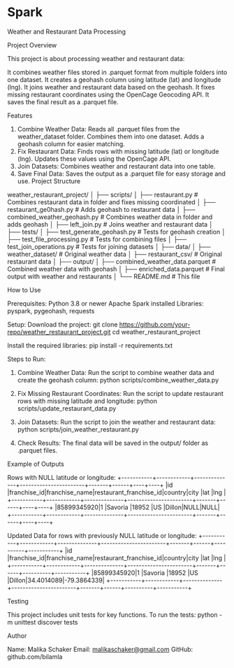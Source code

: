 # Spark

Weather and Restaurant Data Processing

Project Overview

This project is about processing weather and restaurant data:

It combines weather files stored in .parquet format from multiple folders into one dataset.
It creates a geohash column using latitude (lat) and longitude (lng).
It joins weather and restaurant data based on the geohash.
It fixes missing restaurant coordinates using the OpenCage Geocoding API.
It saves the final result as a .parquet file.

Features

1. Combine Weather Data:
Reads all .parquet files from the weather_dataset folder.
Combines them into one dataset.
Adds a geohash column for easier matching.
2. Fix Restaurant Data:
Finds rows with missing latitude (lat) or longitude (lng).
Updates these values using the OpenCage API.
3. Join Datasets:
Combines weather and restaurant data into one table.
4. Save Final Data:
Saves the output as a .parquet file for easy storage and use.
Project Structure

weather_restaurant_project/
│
├── scripts/
│   ├── restaurant.py                  # Combines restaurant data in folder and fixes missing coordinated
│   ├── restaurant_ge0hash.py          # Adds geohash to restaurant data
│   ├── combined_weather_geohash.py    # Combines weather data in folder and adds geohash
│   ├── left_join.py                   # Joins weather and restaurant data
│
├── tests/
│   ├── test_generate_geohash.py       # Tests for geohash creation
│   ├── test_file_processing.py        # Tests for combining files
│   ├── test_join_operations.py        # Tests for joining datasets
│
├── data/
│   ├── weather_dataset/               # Original weather data
│   ├── restaurant_csv/                # Original restaurant data
│
├── output/
│   ├── combined_weather_data.parquet  # Combined weather data with geohash
│   ├── enriched_data.parquet          # Final output with weather and restaurants
│
└── README.md                          # This file

How to Use

Prerequisites:
Python 3.8 or newer
Apache Spark installed
Libraries: pyspark, pygeohash, requests

Setup:
Download the project:
git clone https://github.com/your-repo/weather_restaurant_project.git
cd weather_restaurant_project

Install the required libraries:
pip install -r requirements.txt

Steps to Run:
1. Combine Weather Data: Run the script to combine weather data and create the geohash column:
python scripts/combine_weather_data.py

2. Fix Missing Restaurant Coordinates: Run the script to update restaurant rows with missing latitude and longitude:
python scripts/update_restaurant_data.py

3. Join Datasets: Run the script to join the weather and restaurant data:
python scripts/join_weather_restaurant.py

4. Check Results: The final data will be saved in the output/ folder as .parquet files.

Example of Outputs

Rows with NULL latitude or longitude:
+-----------+------------+--------------+-----------------------+-------+------+----+----+
|id         |franchise_id|franchise_name|restaurant_franchise_id|country|city  |lat |lng |
+-----------+------------+--------------+-----------------------+-------+------+----+----+
|85899345920|1           |Savoria       |18952                  |US     |Dillon|NULL|NULL|
+-----------+------------+--------------+-----------------------+-------+------+----+----+

Updated Data for rows with previously NULL latitude or longitude:
+-----------+------------+--------------+-----------------------+-------+------+----------+-----------+
|id         |franchise_id|franchise_name|restaurant_franchise_id|country|city  |lat       |lng        |
+-----------+------------+--------------+-----------------------+-------+------+----------+-----------+
|85899345920|1           |Savoria       |18952                  |US     |Dillon|34.4014089|-79.3864339|
+-----------+------------+--------------+-----------------------+-------+------+----------+-----------+

Testing

This project includes unit tests for key functions. To run the tests:
python -m unittest discover tests

Author

Name: Malika Schaker
Email: malikaschaker@gmail.com
GitHub: github.com/bilamla

